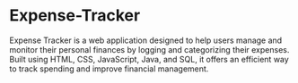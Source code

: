 # Expense-Tracker
Expense Tracker is a web application designed to help users manage and monitor their personal finances by logging and categorizing their expenses. Built using HTML, CSS, JavaScript, Java, and SQL, it offers an efficient way to track spending and improve financial management.
